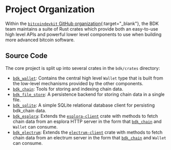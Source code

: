 # Project Organization

Within the [`bitcoindevkit` GitHub organization](https://github.com/bitcoindevkit){:target="_blank"}, the BDK team maintains
a suite of Rust crates which provide both an easy-to-use high level APIs and powerful lower level components to use when building more advanced bitcoin software.

## Source Code

The core project is split up into several crates in the `bdk/crates` directory:

- [`bdk_wallet`][bdk-crates]: Contains the central high level `Wallet` type
   that is built from the low-level mechanisms provided by the other components.
- [`bdk_chain`][bdk-crates]: Tools for storing and indexing chain data.
- [`bdk_file_store`][bdk-crates]: A persistence backend for storing chain data in a single file.
- [`bdk_sqlite`][bdk-crates]: A simple SQLite relational database client for persisting bdk_chain data.
- [`bdk_esplora`][bdk-crates]: Extends the [`esplora-client`][esplora-client]
   crate with methods to fetch chain data from an esplora HTTP server in the form that
   [`bdk_chain`][bdk-crates] and `Wallet` can consume.
- [`bdk_electrum`][bdk-crates]: Extends the [`electrum-client`][electrum-client]
   crate with methods to fetch chain data from an electrum server in the form that
   [`bdk_chain`][bdk-crates] and `Wallet` can consume.

[bdk-crates]: https://github.com/bitcoindevkit/bdk/tree/master/crates
[esplora-client]: https://docs.rs/esplora-client/
[electrum-client]: https://docs.rs/electrum-client/
